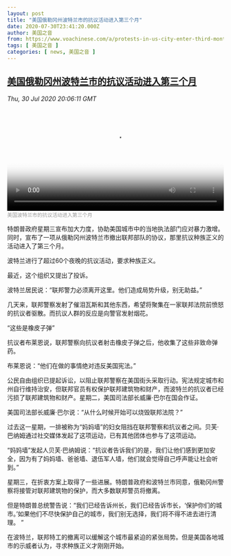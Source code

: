 ```yaml
---
layout: post
title: "美国俄勒冈州波特兰市的抗议活动进入第三个月"
date: 2020-07-30T23:41:20.000Z
author: 美国之音
from: https://www.voachinese.com/a/protests-in-us-city-enter-third-month-20200730/5524162.html
tags: [ 美国之音 ]
categories: [ news, 美国之音 ]
---
```

<!--1596152480000-->
[美国俄勒冈州波特兰市的抗议活动进入第三个月](https://www.voachinese.com/a/protests-in-us-city-enter-third-month-20200730/5524162.html)
------

<div>
<div><i>Thu, 30 Jul 2020 20:06:11 GMT</i></div><video poster="https://images.weserv.nl?url=gdb.voanews.com/d08e12e8-707f-4d82-8af7-cfc5da049811_tv_r1_s_w900.jpg" src="https://av.voanews.com/Videoroot/Pangeavideo/2020/07/d/d0/d08e12e8-707f-4d82-8af7-cfc5da049811_240p.mp4" style="width:100%" controls></video><div><small style="color: #999;">美国波特兰市的抗议活动进入第三个月</small></div><p>特朗普政府星期三宣布加大力度，协助美国城市中的当地执法部门应对暴力激增。同时，宣布了一项从俄勒冈州波特兰市撤出联邦部队的协议，那里抗议种族正义的活动进入了第三个月。</p><p>波特兰进行了超过60个夜晚的抗议活动，要求种族正义。</p><p>最近，这个组织又提出了投诉。</p><p>波特兰居民说：“联邦警力必须离开这里。他们造成局势升级，别无助益。”</p><p>几天来，联邦警察发射了催泪瓦斯和其他东西，希望将聚集在一家联邦法院前愤怒的抗议者驱散。而抗议人群的反应是向警官发射烟花。</p><p>“这些是橡皮子弹”</p><p>抗议者布莱恩说，联邦警察向抗议者射击橡皮子弹之后，他收集了这些非致命弹药。</p><p>布莱恩说：“他们在做的事情绝对违反美国宪法。”</p><p>公民自由组织已提起诉讼，以阻止联邦警察在美国街头采取行动。宪法规定城市和州自行维持治安，但联邦官员有权保护联邦建筑物和财产，而波特兰的抗议者已经污损了联邦建筑物和财产。星期二，美国司法部长威廉·巴尔在国会作证。</p><p>美国司法部长威廉·巴尔说：“从什么时候开始可以烧毁联邦法院？”</p><p>过去这一星期，一排被称为“妈妈墙”的妇女阻挡在联邦警察和抗议者之间。贝芙·巴纳姆通过社交媒体发起了这项运动，已有其他团体也参与了这项运动。</p><p>“妈妈墙”发起人贝芙·巴纳姆说：“抗议者告诉我们的是，我们让他们感到更加安全，因为有了妈妈墙、爸爸墙、退伍军人墙，他们就会觉得自己呼声能让社会听到。”</p><p>星期三，在折衷方案上取得了一些进展。特朗普政府和波特兰市同意，俄勒冈州警察将接管对联邦建筑物的保护，而大多数联邦警员将撤离。</p><p>但是特朗普总统警告说：“我们已经告诉州长，我们已经告诉市长，‘保护你们的城市。’如果他们不尽快保护自己的城市，我们别无选择，我们将不得不进去进行清理。 ”</p><p>在波特兰，联邦特工的撤离可以缓解这个城市最紧迫的紧张局势。但是美国各地城市的示威者认为，寻求种族正义才刚刚开始。</p>
</div>
